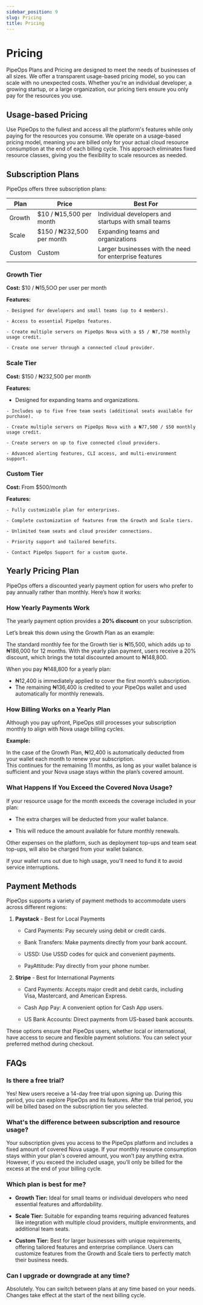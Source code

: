 ```yaml
---
sidebar_position: 9
slug: Pricing
title: Pricing
---
```


# Pricing 

PipeOps Plans and Pricing are designed to meet the needs of businesses of all sizes. We offer a transparent usage-based pricing model, so you can scale with no unexpected costs. Whether you're an individual developer, a growing startup, or a large organization, our pricing tiers ensure you only pay for the resources you use.


## Usage-based Pricing
Use PipeOps to the fullest and access all the platform's features while only paying for the resources you consume. We operate on a usage-based pricing model, meaning you are billed only for your actual cloud resource consumption at the end of each billing cycle. This approach eliminates fixed resource classes, giving you the flexibility to scale resources as needed.


## Subscription Plans
PipeOps offers three subscription plans: 


| Plan             | Price              | Best For         |
| --------         | -------            | --------         |
| Growth           | $10 / ₦15,500 per month          | Individual developers and startups with small teams |
| Scale            | $150 / ₦232,500 per month      | Expanding teams and organizations                    |
| Custom           | Custom   | Larger businesses with the need for enterprise features            |


### Growth Tier
**Cost:**  $10 / ₦15,5OO per user per month

**Features:**

    - Designed for developers and small teams (up to 4 members).

    - Access to essential PipeOps features.

    - Create multiple servers on PipeOps Nova with a $5 / ₦7,750 monthly usage credit.

    - Create one server through a connected cloud provider.


### Scale Tier
**Cost:** $150 / ₦232,500 per month

**Features:**

   -  Designed for expanding teams and organizations.

    - Includes up to five free team seats (additional seats available for purchase).

    - Create multiple servers on PipeOps Nova with a ₦77,500 / $50 monthly usage credit.

    - Create servers on up to five connected cloud providers.

    - Advanced alerting features, CLI access, and multi-environment support.


### Custom Tier

**Cost:** From $500/month

**Features:**

    - Fully customizable plan for enterprises.

    - Complete customization of features from the Growth and Scale tiers.

    - Unlimited team seats and cloud provider connections.

    - Priority support and tailored benefits.

    - Contact PipeOps Support for a custom quote.




## Yearly Pricing Plan
PipeOps offers a discounted yearly payment option for users who prefer to pay annually rather than monthly. Here’s how it works:

### How Yearly Payments Work
The yearly payment option provides a **20% discount** on your subscription. 

Let’s break this down using the Growth Plan as an example:

The standard monthly fee for the Growth tier is ₦15,500, which adds up to ₦186,000 for 12 months. 
With the yearly plan payment, users receive a 20% discount, which brings the total discounted amount to ₦148,800.

When you pay ₦148,800 for a yearly plan:

- ₦12,400 is immediately applied to cover the first month’s subscription.  
- The remaining ₦136,400 is credited to your PipeOps wallet and used automatically for monthly renewals.

### How Billing Works on a Yearly Plan
Although you pay upfront, PipeOps still processes your subscription monthly to align with Nova usage billing cycles.

**Example:**

In the case of the Growth Plan, ₦12,400 is automatically deducted from your wallet each month to renew your subscription.   
This continues for the remaining 11 months, as long as your wallet balance is sufficient and your Nova usage stays within the plan’s covered amount.


### What Happens If You Exceed the Covered Nova Usage?

If your resource usage for the month exceeds the coverage included in your plan:

- The extra charges will be deducted from your wallet balance.

- This will reduce the amount available for future monthly renewals.

Other expenses on the platform, such as deployment top-ups and team seat top-ups, will also be charged from your wallet balance.

If your wallet runs out due to high usage, you'll need to fund it to avoid service interruptions.






## Payment Methods
PipeOps supports a variety of payment methods to accommodate users across different regions:

1. **Paystack** - Best for Local Payments

    - Card Payments: Pay securely using debit or credit cards.

    - Bank Transfers: Make payments directly from your bank account.

    - USSD: Use USSD codes for quick and convenient payments.

    - PayAttitude: Pay directly from your phone number.


2. **Stripe** - Best for International Payments

    - Card Payments: Accepts major credit and debit cards, including Visa, Mastercard, and American Express.

    - Cash App Pay: A convenient option for Cash App users.

    - US Bank Accounts: Direct payments from US-based bank accounts.

These options ensure that PipeOps users, whether local or international, have access to secure and flexible payment solutions. You can select your preferred method during checkout.





## FAQs

### Is there a free trial?
Yes! New users receive a 14-day free trial upon signing up. During this period, you can explore PipeOps and its features. After the trial period, you will be billed based on the subscription tier you selected.

### What's the difference between subscription and resource usage?

Your subscription gives you access to the PipeOps platform and includes a fixed amount of covered Nova usage. If your monthly resource consumption stays within your plan's covered amount, you won’t pay anything extra. However, if you exceed the included usage, you’ll only be billed for the excess at the end of your billing cycle.

### Which plan is best for me?
- **Growth Tier:** Ideal for small teams or individual developers who need essential features and affordability.

- **Scale Tier:** Suitable for expanding teams requiring advanced features like integration with multiple cloud providers, multiple environments, and additional team seats.

- **Custom Tier:** Best for larger businesses with unique requirements, offering tailored features and enterprise compliance. Users can customize features from the Growth and Scale tiers to perfectly match their business needs.


### Can I upgrade or downgrade at any time?
Absolutely. You can switch between plans at any time based on your needs. Changes take effect at the start of the next billing cycle.

